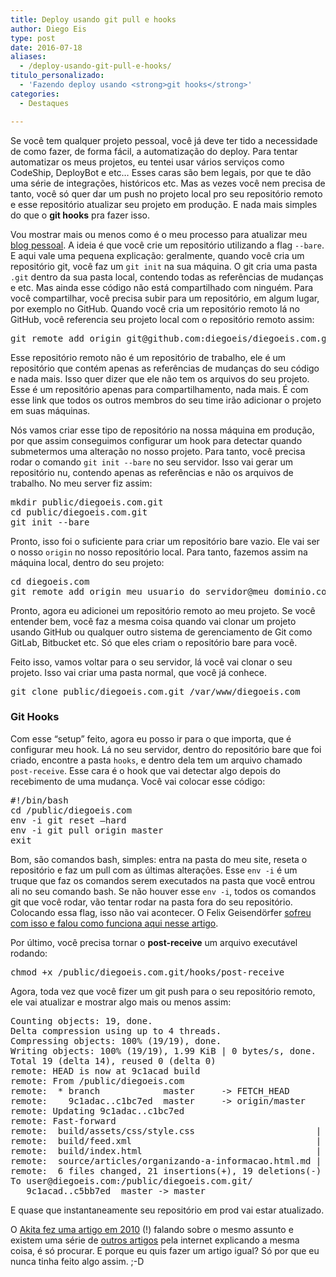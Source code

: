 ```yaml
---
title: Deploy usando git pull e hooks
author: Diego Eis
type: post
date: 2016-07-18
aliases: 
  - /deploy-usando-git-pull-e-hooks/
titulo_personalizado:
  - 'Fazendo deploy usando <strong>git hooks</strong>'
categories:
  - Destaques

---
```

Se você tem qualquer projeto pessoal, você já deve ter tido a necessidade de como fazer, de forma fácil, a automatização do deploy. Para tentar automatizar os meus projetos, eu tentei usar vários serviços como CodeShip, DeployBot e etc… Esses caras são bem legais, por que te dão uma série de integrações, históricos etc. Mas as vezes você nem precisa de tanto, você só quer dar um push no projeto local pro seu repositório remoto e esse repositório atualizar seu projeto em produção. E nada mais simples do que o **git hooks** pra fazer isso.

Vou mostrar mais ou menos como é o meu processo para atualizar meu [blog pessoal][1]. A ideia é que você crie um repositório utilizando a flag `--bare`. E aqui vale uma pequena explicação: geralmente, quando você cria um repositório git, você faz um `git init` na sua máquina. O git cria uma pasta `.git` dentro da sua pasta local, contendo todas as referências de mudanças e etc. Mas ainda esse código não está compartilhado com ninguém. Para você compartilhar, você precisa subir para um repositório, em algum lugar, por exemplo no GitHub. Quando você cria um repositório remoto lá no GitHub, você referencia seu projeto local com o repositório remoto assim:

<pre class="lang-shell">git remote add origin git@github.com:diegoeis/diegoeis.com.git
</pre>

Esse repositório remoto não é um repositório de trabalho, ele é um repositório que contém apenas as referências de mudanças do seu código e nada mais. Isso quer dizer que ele não tem os arquivos do seu projeto. Esse é um repositório apenas para compartilhamento, nada mais. É com esse link que todos os outros membros do seu time irão adicionar o projeto em suas máquinas.

Nós vamos criar esse tipo de repositório na nossa máquina em produção, por que assim conseguimos configurar um hook para detectar quando submetermos uma alteração no nosso projeto. Para tanto, você precisa rodar o comando `git init --bare` no seu servidor. Isso vai gerar um repositório nu, contendo apenas as referências e não os arquivos de trabalho. No meu server fiz assim:

<pre class="lang-shell">mkdir public/diegoeis.com.git
cd public/diegoeis.com.git
git init --bare
</pre>

Pronto, isso foi o suficiente para criar um repositório bare vazio. Ele vai ser o nosso `origin` no nosso repositório local. Para tanto, fazemos assim na máquina local, dentro do seu projeto:

<pre class="lang-shell">cd diegoeis.com
git remote add origin meu_usuario_do_servidor@meu_dominio.com:/public/diegoeis.com.git
</pre>

Pronto, agora eu adicionei um repositório remoto ao meu projeto. Se você entender bem, você faz a mesma coisa quando vai clonar um projeto usando GitHub ou qualquer outro sistema de gerenciamento de Git como GitLab, Bitbucket etc. Só que eles criam o repositório bare para você.

Feito isso, vamos voltar para o seu servidor, lá você vai clonar o seu projeto. Isso vai criar uma pasta normal, que você já conhece.

<pre class="lang-shell">git clone public/diegoeis.com.git /var/www/diegoeis.com
</pre>

### Git Hooks

Com esse &#8220;setup&#8221; feito, agora eu posso ir para o que importa, que é configurar meu hook. Lá no seu servidor, dentro do repositório bare que foi criado, encontre a pasta `hooks`, e dentro dela tem um arquivo chamado `post-receive`. Esse cara é o hook que vai detectar algo depois do recebimento de uma mudança. Você vai colocar esse código:

<pre class="lang-shell">#!/bin/bash
cd /public/diegoeis.com
env -i git reset —hard
env -i git pull origin master
exit
</pre>

Bom, são comandos bash, simples: entra na pasta do meu site, reseta o repositório e faz um pull com as últimas alterações. Esse `env -i` é um truque que faz os comandos serem executados na pasta que você entrou ali no seu comando bash. Se não houver esse `env -i`, todos os comandos git que você rodar, vão tentar rodar na pasta fora do seu repositório. Colocando essa flag, isso não vai acontecer. O Felix Geisendörfer [sofreu com isso e falou como funciona aqui nesse artigo][2].

Por último, você precisa tornar o **post-receive** um arquivo executável rodando:

<pre class="lang-shell">chmod +x /public/diegoeis.com.git/hooks/post-receive
</pre>

Agora, toda vez que você fizer um git push para o seu repositório remoto, ele vai atualizar e mostrar algo mais ou menos assim:

<pre class="lang-shell">Counting objects: 19, done.
Delta compression using up to 4 threads.
Compressing objects: 100% (19/19), done.
Writing objects: 100% (19/19), 1.99 KiB | 0 bytes/s, done.
Total 19 (delta 14), reused 0 (delta 0)
remote: HEAD is now at 9c1acad build
remote: From /public/diegoeis.com
remote:  * branch            master     -> FETCH_HEAD
remote:    9c1adac..c1bc7ed  master     -> origin/master
remote: Updating 9c1adac..c1bc7ed
remote: Fast-forward
remote:  build/assets/css/style.css                       |  2 +-
remote:  build/feed.xml                                   | 12 ++++++———
remote:  build/index.html                                 |  2 +-
remote:  source/articles/organizando-a-informacao.html.md | 12 ++++++———
remote:  6 files changed, 21 insertions(+), 19 deletions(-)
To user@diegoeis.com:/public/diegoeis.com.git/
   9c1acad..c5bb7ed  master -> master
</pre>

E quase que instantaneamente seu repositório em prod vai estar atualizado.

O [Akita fez uma artigo em 2010][3] (!) falando sobre o mesmo assunto e existem uma série de [outros artigos][4] pela internet explicando a mesma coisa, é só procurar. E porque eu quis fazer um artigo igual? Só por que eu nunca tinha feito algo assim. ;-D

 [1]: http://diegoeis.com
 [2]: http://debuggable.com/posts/git-tip-auto-update-working-tree-via-post-receive-hook:49551efe-6414-4e86-aec6-544f4834cda3
 [3]: http://www.akitaonrails.com/2010/02/13/deploy-com-git-push
 [4]: https://githowto.com/bare_repositories
